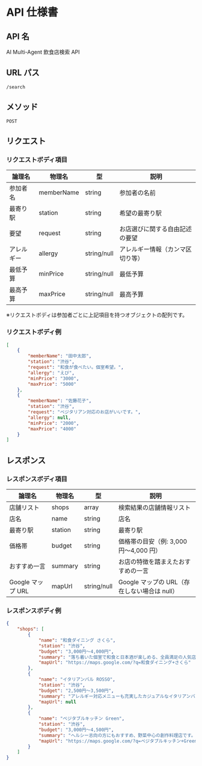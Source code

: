 # API 仕様書

## API 名

AI Multi-Agent 飲食店検索 API

## URL パス

`/search`

## メソッド

`POST`

## リクエスト

### リクエストボディ項目

| 論理名     | 物理名     | 型          | 説明                             |
| ---------- | ---------- | ----------- | -------------------------------- |
| 参加者名   | memberName | string      | 参加者の名前                     |
| 最寄り駅   | station    | string      | 希望の最寄り駅                   |
| 要望       | request    | string      | お店選びに関する自由記述の要望   |
| アレルギー | allergy    | string/null | アレルギー情報（カンマ区切り等） |
| 最低予算   | minPrice   | string/null | 最低予算                         |
| 最高予算   | maxPrice   | string/null | 最高予算                         |

※リクエストボディは参加者ごとに上記項目を持つオブジェクトの配列です。

### リクエストボディ例

```json
[
	{
		"memberName": "田中太郎",
		"station": "渋谷",
		"request": "和食が食べたい。個室希望。",
		"allergy": "えび",
		"minPrice": "3000",
		"maxPrice": "5000"
	},
	{
		"memberName": "佐藤花子",
		"station": "渋谷",
		"request": "ベジタリアン対応のお店がいいです。",
		"allergy": null,
		"minPrice": "2000",
		"maxPrice": "4000"
	}
]
```

## レスポンス

### レスポンスボディ項目

| 論理名            | 物理名  | 型          | 説明                                         |
| ----------------- | ------- | ----------- | -------------------------------------------- |
| 店舗リスト        | shops   | array       | 検索結果の店舗情報リスト                     |
| 店名              | name    | string      | 店名                                         |
| 最寄り駅          | station | string      | 最寄り駅                                     |
| 価格帯            | budget  | string      | 価格帯の目安（例: 3,000 円〜4,000 円）       |
| おすすめ一言      | summary | string      | お店の特徴を踏まえたおすすめの一言           |
| Google マップ URL | mapUrl  | string/null | Google マップの URL（存在しない場合は null） |

### レスポンスボディ例

```json
{
	"shops": [
		{
			"name": "和食ダイニング さくら",
			"station": "渋谷",
			"budget": "3,000円〜4,000円",
			"summary": "落ち着いた個室で和食と日本酒が楽しめる、全員満足の人気店です。",
			"mapUrl": "https://maps.google.com/?q=和食ダイニング+さくら"
		},
		{
			"name": "イタリアンバル ROSSO",
			"station": "渋谷",
			"budget": "2,500円〜3,500円",
			"summary": "アレルギー対応メニューも充実したカジュアルなイタリアンバル。",
			"mapUrl": null
		},
		{
			"name": "ベジタブルキッチン Green",
			"station": "渋谷",
			"budget": "3,000円〜4,500円",
			"summary": "ヘルシー志向の方にもおすすめ、野菜中心の創作料理店です。",
			"mapUrl": "https://maps.google.com/?q=ベジタブルキッチン+Green"
		}
	]
}
```

